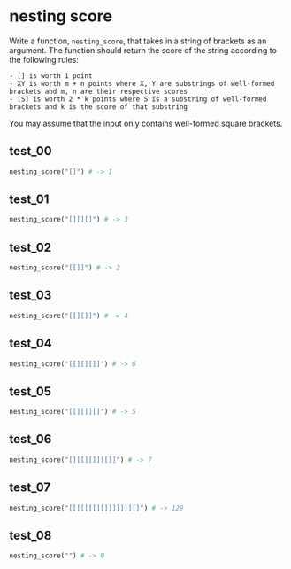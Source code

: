 # nesting score

Write a function, `nesting_score`, that takes in a string of brackets as an argument. The function should return the score of the string according to the following rules:

    - [] is worth 1 point
    - XY is worth m + n points where X, Y are substrings of well-formed brackets and m, n are their respective scores
    - [S] is worth 2 * k points where S is a substring of well-formed brackets and k is the score of that substring

You may assume that the input only contains well-formed square brackets.

## test_00

```python
nesting_score("[]") # -> 1
```

## test_01

```python
nesting_score("[][][]") # -> 3
```

## test_02

```python
nesting_score("[[]]") # -> 2
```

## test_03

```python
nesting_score("[[][]]") # -> 4
```

## test_04

```python
nesting_score("[[][][]]") # -> 6
```

## test_05

```python
nesting_score("[[][]][]") # -> 5
```

## test_06

```python
nesting_score("[][[][]][[]]") # -> 7
```

## test_07

```python
nesting_score("[[[[[[[][]]]]]]][]") # -> 129
```

## test_08

```python
nesting_score("") # -> 0
```
